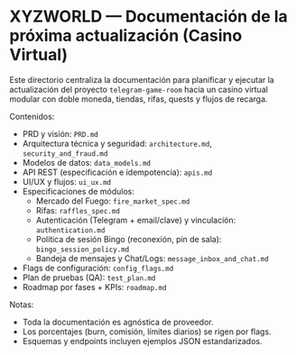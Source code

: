 # XYZWORLD — Documentación de la próxima actualización (Casino Virtual)

Este directorio centraliza la documentación para planificar y ejecutar la actualización del proyecto `telegram-game-room` hacia un casino virtual modular con doble moneda, tiendas, rifas, quests y flujos de recarga.

Contenidos:
- PRD y visión: `PRD.md`
- Arquitectura técnica y seguridad: `architecture.md`, `security_and_fraud.md`
- Modelos de datos: `data_models.md`
- API REST (especificación e idempotencia): `apis.md`
- UI/UX y flujos: `ui_ux.md`
- Especificaciones de módulos:
  - Mercado del Fuego: `fire_market_spec.md`
  - Rifas: `raffles_spec.md`
  - Autenticación (Telegram + email/clave) y vinculación: `authentication.md`
  - Política de sesión Bingo (reconexión, pin de sala): `bingo_session_policy.md`
  - Bandeja de mensajes y Chat/Logs: `message_inbox_and_chat.md`
- Flags de configuración: `config_flags.md`
- Plan de pruebas (QA): `test_plan.md`
- Roadmap por fases + KPIs: `roadmap.md`

Notas:
- Toda la documentación es agnóstica de proveedor.
- Los porcentajes (burn, comisión, límites diarios) se rigen por flags.
- Esquemas y endpoints incluyen ejemplos JSON estandarizados.
